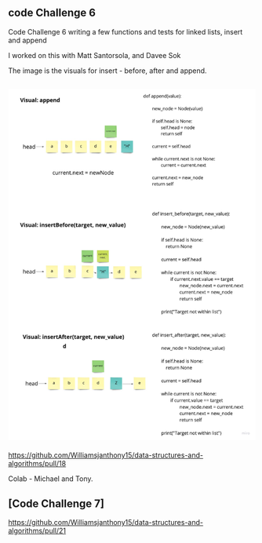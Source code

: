 ## code Challenge 6

Code Challenge 6 writing a few functions and tests for linked lists, insert and append

I worked on this with Matt Santorsola, and Davee Sok

The image is the visuals for insert - before, after and append.

## ![Code Challenge 6](img/Linked_List.jpg)
https://github.com/Williamsjanthony15/data-structures-and-algorithms/pull/18


Colab - Michael and Tony.

## [Code Challenge 7]
https://github.com/Williamsjanthony15/data-structures-and-algorithms/pull/21
